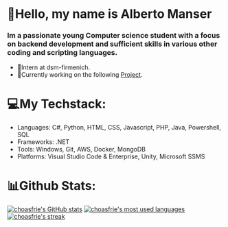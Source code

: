 # 👋Hello, my name is Alberto Manser
### Im a passionate young Computer science student with a focus on backend development and sufficient skills in various other coding and scripting languages.
- 🏢Intern at dsm-firmenich.
- 🚀Currently working on the following [Project](https://github.com/choasfrie/Portfolio).
# 💻My Techstack:
- Languages: C#, Python, HTML, CSS, Javascript, PHP, Java, Powershell, SQL
- Frameworks: .NET
- Tools: Windows, Git, AWS, Docker, MongoDB
- Platforms: Visual Studio Code & Enterprise, Unity, Microsoft SSMS
# 📊Github Stats:
[![choasfrie's GitHub stats](https://github-readme-stats.vercel.app/api?username=choasfrie)](https://github.com/choasfrie/choasfrie)
[![choasfrie's most used languages](https://github-readme-stats.vercel.app/api/top-langs/?username=choasfrie&theme=default&show_icons=true&hide_border=true&layout=compact)](https://github.com/choasfrie/choasfrie)
[![choasfrie's streak](https://streak-stats.demolab.com?user=choasfrie&theme=default&hide_border=true)](https://github.com/choasfrie/choasfrie)

<!--
**choasfrie/choasfrie** is a ✨ _special_ ✨ repository because its `README.md` (this file) appears on your GitHub profile.

Here are some ideas to get you started:

- 🔭 I’m currently working on ...
- 🌱 I’m currently learning ...
- 👯 I’m looking to collaborate on ...
- 🤔 I’m looking for help with ...
- 💬 Ask me about ...
- 📫 How to reach me: ...
- 😄 Pronouns: ...
- ⚡ Fun fact: ...
-->
